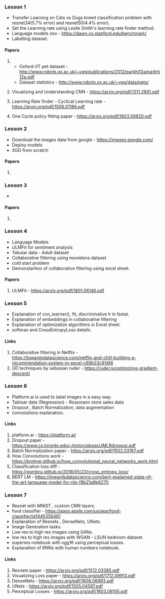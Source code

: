 ### Lesson 1
- Transfer Learning on Cats vs Dogs breed classification problem with resnet34(5.7% error) and resnet50(4.4% error).
- Set the Learning rate using Leslie Smith's learning rate finder method.
- Language models zoo - https://dawn.cs.stanford.edu/benchmark/
- Labelling dataset.
#### Papers
1. - Oxford-IIT pet dataset - http://www.robots.ox.ac.uk/~vgg/publications/2012/parkhi12a/parkhi12a.pdf
   - Dataset statistics - http://www.robots.ox.ac.uk/~vgg/data/pets/
   
2. Visualizing and Understanding CNN - https://arxiv.org/pdf/1311.2901.pdf
3. Learning Rate finder - Cyclical Learning rate - https://arxiv.org/pdf/1506.01186.pdf
4. One Cycle policy fitting paper - https://arxiv.org/pdf/1803.09820.pdf

### Lesson 2
- Download the images data from google - https://images.google.com/
- Deploy models
- SGD from scratch

#### Papers
1. 



### Lesson 3
- 


#### Papers
1. 


### Lesson 4
- Language Models
- ULMFit for sentiment analysis
- Tabular data - Adult dataset
- Collaborative filtering using movielens dataset
- cold start problem
- Demonstartion of collaborative filtering using excel sheet.

#### Papers
1. ULMFit - https://arxiv.org/pdf/1801.06146.pdf


### Lesson 5
- Explanation of cnn_learner(), fit, discriminative lr in fastai.
- Explanation of embeddings in collaborative filtering
- Explanation of optimization algorithms in Excel sheet.
- softmax and CrossEntropyLoss details.

#### Links
1. Collaborative filtering in Netflix - https://towardsdatascience.com/netflix-and-chill-building-a-recommendation-system-in-excel-c69b33c914f4
2. GD techniques by sebasian ruder - https://ruder.io/optimizing-gradient-descent/


### Lesson 6
- Platform.ai is used to label images in a easy way.
- Tabluar data (Regression) - Rossmann store sales data
- Dropout , Batch Normalization, data augmentation
- convolutions explanation.

#### Links
1. platform.ai - https://platform.ai/ 
2. Dropout paper - https://www.cs.toronto.edu/~hinton/absps/JMLRdropout.pdf
3. Batch Normalization paper - https://arxiv.org/pdf/1502.03167.pdf
4. How Convolutions work - https://brohrer.github.io/how_convolutional_neural_networks_work.html
5. Classification loss diff - https://gombru.github.io/2018/05/23/cross_entropy_loss/
6. BERT LM - https://towardsdatascience.com/bert-explained-state-of-the-art-language-model-for-nlp-f8b21a9b6270

### Lesson 7
- Resnet with MNIST , custom CNN layers.
- food classifier - https://apps.apple.com/us/app/food-classifier/id1445356461
- Explanation of Resnets , DenseNets, UNets.
- Image Generation tasks.
- Low res to high res images using GANs.
- low res to high res images with WGAN - LSUN bedroom dataset.
- superres notebook with vgg16 using perceptual losses.
- Explanation of RNNs with human numbers notebook.

#### Links
1. Resnets paper - https://arxiv.org/pdf/1512.03385.pdf
2. Visualizing Loss paper - https://arxiv.org/pdf/1712.09913.pdf
3. DenseNets - https://arxiv.org/pdf/1608.06993.pdf
4. UNets - https://arxiv.org/pdf/1505.04597.pdf
5. Perceptual Losses - https://arxiv.org/pdf/1603.08155.pdf


